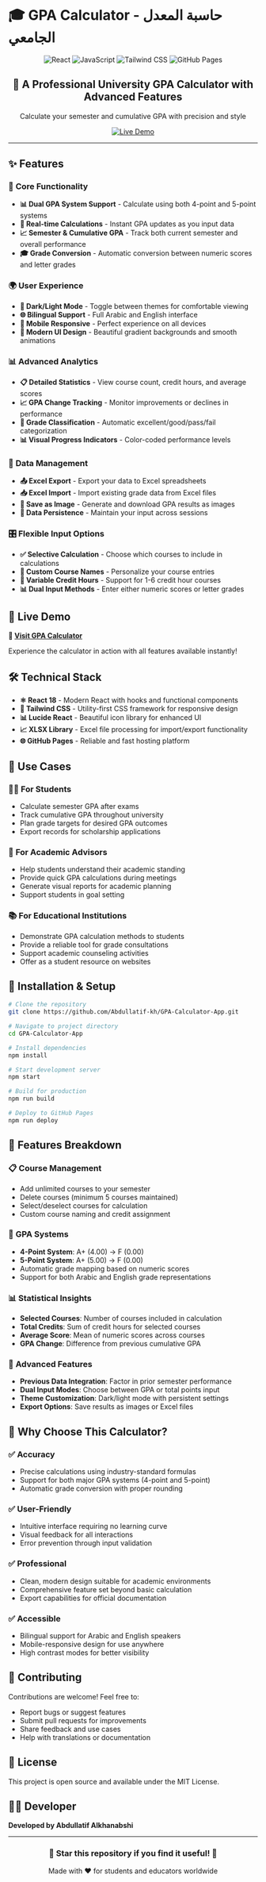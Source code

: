 # 🎓 GPA Calculator - حاسبة المعدل الجامعي

<div align="center">
  <img src="https://img.shields.io/badge/React-20232A?style=for-the-badge&logo=react&logoColor=61DAFB" alt="React">
  <img src="https://img.shields.io/badge/JavaScript-F7DF1E?style=for-the-badge&logo=javascript&logoColor=black" alt="JavaScript">
  <img src="https://img.shields.io/badge/Tailwind_CSS-38B2AC?style=for-the-badge&logo=tailwind-css&logoColor=white" alt="Tailwind CSS">
  <img src="https://img.shields.io/badge/GitHub%20Pages-222222?style=for-the-badge&logo=GitHub%20Pages&logoColor=white" alt="GitHub Pages">
</div>

<div align="center">
  <h2>🌟 A Professional University GPA Calculator with Advanced Features</h2>
  <p>Calculate your semester and cumulative GPA with precision and style</p>
  
  <a href="https://Abdullatif-kh.github.io/GPA-Calculator-App">
    <img src="https://img.shields.io/badge/🚀_Live_Demo-Click_Here-blue?style=for-the-badge" alt="Live Demo">
  </a>
</div>

---

## ✨ Features

### 🎯 **Core Functionality**
- **📊 Dual GPA System Support** - Calculate using both 4-point and 5-point systems
- **🔄 Real-time Calculations** - Instant GPA updates as you input data
- **📈 Semester & Cumulative GPA** - Track both current semester and overall performance
- **🎓 Grade Conversion** - Automatic conversion between numeric scores and letter grades

### 🌍 **User Experience**
- **🌙 Dark/Light Mode** - Toggle between themes for comfortable viewing
- **🌐 Bilingual Support** - Full Arabic and English interface
- **📱 Mobile Responsive** - Perfect experience on all devices
- **🎨 Modern UI Design** - Beautiful gradient backgrounds and smooth animations

### 📊 **Advanced Analytics**
- **📋 Detailed Statistics** - View course count, credit hours, and average scores
- **📈 GPA Change Tracking** - Monitor improvements or declines in performance
- **🎯 Grade Classification** - Automatic excellent/good/pass/fail categorization
- **📊 Visual Progress Indicators** - Color-coded performance levels

### 💾 **Data Management**
- **📤 Excel Export** - Export your data to Excel spreadsheets
- **📥 Excel Import** - Import existing grade data from Excel files
- **📸 Save as Image** - Generate and download GPA results as images
- **🔄 Data Persistence** - Maintain your input across sessions

### 🎛️ **Flexible Input Options**
- **✅ Selective Calculation** - Choose which courses to include in calculations
- **📝 Custom Course Names** - Personalize your course entries
- **🔢 Variable Credit Hours** - Support for 1-6 credit hour courses
- **📊 Dual Input Methods** - Enter either numeric scores or letter grades

## 🚀 Live Demo

**🔗 [Visit GPA Calculator](https://Abdullatif-kh.github.io/GPA-Calculator-App)**

Experience the calculator in action with all features available instantly!

## 🛠️ Technical Stack

- **⚛️ React 18** - Modern React with hooks and functional components
- **🎨 Tailwind CSS** - Utility-first CSS framework for responsive design
- **📊 Lucide React** - Beautiful icon library for enhanced UI
- **📈 XLSX Library** - Excel file processing for import/export functionality
- **🌐 GitHub Pages** - Reliable and fast hosting platform

## 🎯 Use Cases

### 👨‍🎓 **For Students**
- Calculate semester GPA after exams
- Track cumulative GPA throughout university
- Plan grade targets for desired GPA outcomes
- Export records for scholarship applications

### 🏫 **For Academic Advisors**
- Help students understand their academic standing
- Provide quick GPA calculations during meetings
- Generate visual reports for academic planning
- Support students in goal setting

### 📚 **For Educational Institutions**
- Demonstrate GPA calculation methods to students
- Provide a reliable tool for grade consultations
- Support academic counseling activities
- Offer as a student resource on websites

## 🔧 Installation & Setup

```bash
# Clone the repository
git clone https://github.com/Abdullatif-kh/GPA-Calculator-App.git

# Navigate to project directory
cd GPA-Calculator-App

# Install dependencies
npm install

# Start development server
npm start

# Build for production
npm run build

# Deploy to GitHub Pages
npm run deploy
```

## 📱 Features Breakdown

### 📋 **Course Management**
- Add unlimited courses to your semester
- Delete courses (minimum 5 courses maintained)
- Select/deselect courses for calculation
- Custom course naming and credit assignment

### 🎯 **GPA Systems**
- **4-Point System**: A+ (4.00) → F (0.00)
- **5-Point System**: A+ (5.00) → F (0.00)
- Automatic grade mapping based on numeric scores
- Support for both Arabic and English grade representations

### 📊 **Statistical Insights**
- **Selected Courses**: Number of courses included in calculation
- **Total Credits**: Sum of credit hours for selected courses
- **Average Score**: Mean of numeric scores across courses
- **GPA Change**: Difference from previous cumulative GPA

### 💫 **Advanced Features**
- **Previous Data Integration**: Factor in prior semester performance
- **Dual Input Modes**: Choose between GPA or total points input
- **Theme Customization**: Dark/light mode with persistent settings
- **Export Options**: Save results as images or Excel files

## 🌟 Why Choose This Calculator?

### ✅ **Accuracy**
- Precise calculations using industry-standard formulas
- Support for both major GPA systems (4-point and 5-point)
- Automatic grade conversion with proper rounding

### ✅ **User-Friendly**
- Intuitive interface requiring no learning curve
- Visual feedback for all interactions
- Error prevention through input validation

### ✅ **Professional**
- Clean, modern design suitable for academic environments
- Comprehensive feature set beyond basic calculation
- Export capabilities for official documentation

### ✅ **Accessible**
- Bilingual support for Arabic and English speakers
- Mobile-responsive design for use anywhere
- High contrast modes for better visibility

## 🤝 Contributing

Contributions are welcome! Feel free to:
- Report bugs or suggest features
- Submit pull requests for improvements
- Share feedback and use cases
- Help with translations or documentation

## 📄 License

This project is open source and available under the MIT License.

## 👨‍💻 Developer

**Developed by Abdullatif Alkhanabshi**

---

<div align="center">
  <h3>🌟 Star this repository if you find it useful! 🌟</h3>
  <p>Made with ❤️ for students and educators worldwide</p>
</div>
